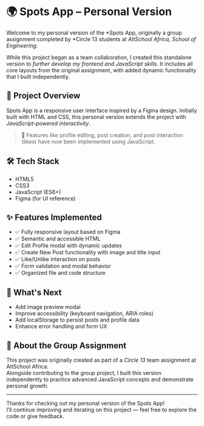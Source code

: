 # 🌍 Spots App – Personal Version

Welcome to my personal version of the *Spots App, originally a group assignment completed by *Circle 13 students at *AltSchool Africa, School of Engineering*.

While this project began as a team collaboration, I created this standalone version to *further develop my frontend and JavaScript skills*. It includes all core layouts from the original assignment, with added dynamic functionality that I built independently.

## 📌 Project Overview

Spots App is a responsive user interface inspired by a Figma design. Initially built with HTML and CSS, this personal version extends the project with *JavaScript-powered interactivity*.

> 🎯 Features like profile editing, post creation, and post interaction (likes) have now been implemented using JavaScript.

## 🛠 Tech Stack

- HTML5
- CSS3
- JavaScript (ES6+)
- Figma (for UI reference)

## ✨ Features Implemented

- ✅ Fully responsive layout based on Figma
- ✅ Semantic and accessible HTML
- ✅ Edit Profile modal with dynamic updates
- ✅ Create New Post functionality with image and title input
- ✅ Like/Unlike interaction on posts
- ✅ Form validation and modal behavior
- ✅ Organized file and code structure

## 🚀 What's Next

- Add image preview modal
- Improve accessibility (keyboard navigation, ARIA roles)
- Add localStorage to persist posts and profile data
- Enhance error handling and form UX

## 🤝 About the Group Assignment

This project was originally created as part of a *Circle 13* team assignment at AltSchool Africa.  
Alongside contributing to the group project, I built this version independently to practice advanced JavaScript concepts and demonstrate personal growth.

---

Thanks for checking out my personal version of the Spots App!  
I’ll continue improving and iterating on this project — feel free to explore the code or give feedback.